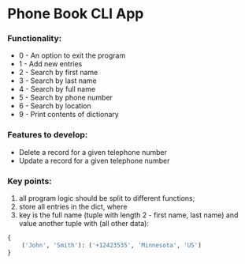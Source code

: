 # Phone Book CLI App

### Functionality:
- 0 - An option to exit the program
- 1 - Add new entries
- 2 - Search by first name
- 3 - Search by last name
- 4 - Search by full name
- 5 - Search by phone number
- 6 - Search by location
- 9 - Print contents of dictionary

### Features to develop:
- Delete a record for a given telephone number 
- Update a record for a given telephone number

### Key points:
1. all program logic should be split to different functions;
2. store all entries in the dict, where
3. key is the full name (tuple with length 2 - first name, last name)
and value another tuple with (all other data):
```python
{
    ('John', 'Smith'): ('+12423535', 'Minnesota', 'US')
}
```

